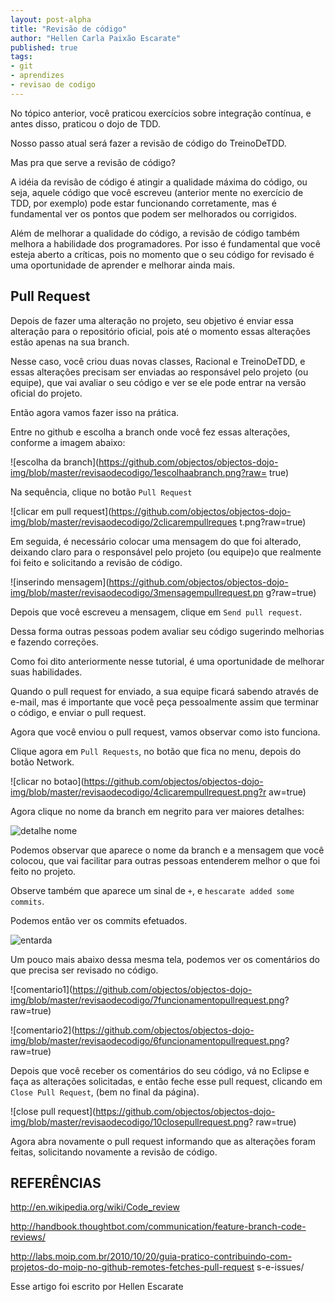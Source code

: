 ```yaml
---
layout: post-alpha
title: "Revisão de código"
author: "Hellen Carla Paixão Escarate"
published: true
tags:
- git
- aprendizes
- revisao de codigo
---
```


No tópico anterior, você praticou exercícios sobre integração contínua, e antes disso, praticou o dojo de TDD. 

Nosso passo atual será fazer a revisão de código do TreinoDeTDD. 

Mas pra que serve a revisão de código?

A idéia da revisão de código é atingir a qualidade máxima do código, ou seja, aquele código que você escreveu (anterior
mente no exercício de TDD, por exemplo) pode estar funcionando corretamente, mas é fundamental ver os pontos que podem 
ser melhorados ou corrigidos.  

Além de melhorar a qualidade do código, a revisão de código também melhora a habilidade dos programadores. Por isso é
fundamental que você esteja aberto a críticas, pois no momento que o seu código for revisado é uma oportunidade de
aprender e melhorar ainda mais. 

## Pull Request

Depois de fazer uma alteração no projeto, seu objetivo é enviar essa alteração para o repositório oficial, pois até o
momento essas alterações estão apenas na sua branch. 

Nesse caso, você criou duas novas classes, Racional e TreinoDeTDD, e essas alterações precisam ser enviadas ao
responsável pelo projeto (ou equipe), que vai avaliar o seu código e ver se ele pode entrar na versão oficial do
projeto. 

Então agora vamos fazer isso na prática. 

Entre no github e escolha a branch onde você fez essas alterações, conforme a imagem abaixo: 

![escolha da branch](https://github.com/objectos/objectos-dojo-img/blob/master/revisaodecodigo/1escolhaabranch.png?raw=
true)

Na sequência, clique no botão `Pull Request`

![clicar em pull request](https://github.com/objectos/objectos-dojo-img/blob/master/revisaodecodigo/2clicarempullreques
t.png?raw=true)

Em seguida, é necessário colocar uma mensagem do que foi alterado, deixando claro para o responsável pelo projeto (ou
equipe)o que realmente foi feito e solicitando a revisão de código.

![inserindo mensagem](https://github.com/objectos/objectos-dojo-img/blob/master/revisaodecodigo/3mensagempullrequest.pn
g?raw=true)

Depois que você escreveu a mensagem, clique em `Send pull request`.

Dessa forma outras pessoas podem avaliar seu código sugerindo melhorias e fazendo correções. 

Como foi dito anteriormente nesse tutorial, é uma oportunidade de melhorar suas habilidades. 

Quando o pull request for enviado, a sua equipe ficará sabendo através de e-mail, mas é importante que você peça
pessoalmente assim que terminar o código, e enviar o pull request. 

Agora que você enviou o pull request, vamos observar como isto funciona.

Clique agora em `Pull Requests`, no botão que fica no menu, depois do botão Network. 

![clicar no botao](https://github.com/objectos/objectos-dojo-img/blob/master/revisaodecodigo/4clicarempullrequest.png?r
aw=true)

Agora clique no nome da branch em negrito para ver maiores detalhes: 

![detalhe nome](https://github.com/objectos/objectos-dojo-img/blob/master/revisaodecodigo/5clicarnonome.png?raw=true)

Podemos observar que aparece o nome da branch e a mensagem que você colocou, que vai facilitar para outras pessoas
entenderem melhor o que foi feito no projeto. 

Observe também que aparece um sinal de `+`, e `hescarate added some commits`. 

Podemos então ver os commits efetuados. 

![entarda](https://github.com/objectos/objectos-dojo-img/blob/master/revisaodecodigo/9openpullrequest.png?raw=true) 

Um pouco mais abaixo dessa mesma tela, podemos ver os comentários do que precisa ser revisado no código.  

![comentario1](https://github.com/objectos/objectos-dojo-img/blob/master/revisaodecodigo/7funcionamentopullrequest.png?
raw=true)

![comentario2](https://github.com/objectos/objectos-dojo-img/blob/master/revisaodecodigo/6funcionamentopullrequest.png?
raw=true)

Depois que você receber os comentários do seu código, vá no Eclipse e faça as alterações solicitadas, e então feche esse
pull request, clicando em `Close Pull Request`, (bem no final da página).

![close pull request](https://github.com/objectos/objectos-dojo-img/blob/master/revisaodecodigo/10closepullrequest.png?
raw=true)

Agora abra novamente o pull request informando que as alterações foram feitas, solicitando novamente a revisão de
código. 

## REFERÊNCIAS

http://en.wikipedia.org/wiki/Code_review

http://handbook.thoughtbot.com/communication/feature-branch-code-reviews/

http://labs.moip.com.br/2010/10/20/guia-pratico-contribuindo-com-projetos-do-moip-no-github-remotes-fetches-pull-request
s-e-issues/

Esse artigo foi escrito por Hellen Escarate
